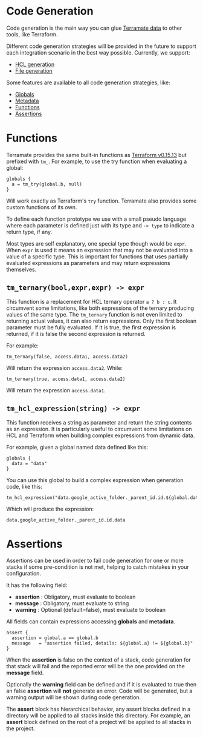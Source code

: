 # Code Generation

Code generation is the main way you can glue [Terramate data](../sharing-data.md)
to other tools, like Terraform.

Different code generation strategies will be provided in the future to support
each integration scenario in the best way possible. Currently, we support:

* [HCL generation](./generate-hcl.md)
* [File generation](./generate-file.md)

Some features are available to all code generation strategies, like:

* [Globals](../sharing-data.md#globals)
* [Metadata](../sharing-data.md#metadata)
* [Functions](#functions)
* [Assertions](#assertions)

# Functions

Terramate provides the same built-in functions as
[Terraform v0.15.13](https://www.terraform.io/language/functions) but prefixed with `tm_`.
For example, to use the try function when evaluating a global:

```hcl
globals {
  a = tm_try(global.b, null)
}
```

Will work exactly as Terraform's `try` function.
Terramate also provides some custom functions of its own.

To define each function prototype we use with a small pseudo language
where each parameter is defined just with its type and `-> type` to
indicate a return type, if any.

Most types are self explanatory, one special type though would be
`expr`. When `expr` is used it means an expression that may not be evaluated
into a value of a specific type. This is important for functions that uses
partially evaluated expressions as parameters and may return expressions
themselves.


## `tm_ternary(bool,expr,expr) -> expr`

This function is a replacement for HCL ternary operator `a ? b : c`. It circumvent
some limitations, like both expressions of the ternary producing values of the
same type. The `tm_ternary` function is not even limited to returning actual
values, it can also return expressions. Only the first boolean parameter must
be fully evaluated. If it is true, the first expression is returned, if it is
false the second expression is returned.

For example:

```hcl
tm_ternary(false, access.data1, access.data2)
```

Will return the expression `access.data2`. While:

```hcl
tm_ternary(true, access.data1, access.data2)
```

Will return the expression `access.data1`.


## `tm_hcl_expression(string) -> expr`

This function receives a string as parameter and return the string
contents as an expression. It is particularly useful to circumvent some
limitations on HCL and Terraform when building complex expressions from
dynamic data.

For example, given a global named data defined like this:

```
globals {
  data = "data"
}
```

You can use this global to build a complex expression when generation code,
like this:

```hcl
tm_hcl_expression("data.google_active_folder._parent_id.id.${global.data}")
```

Which will produce the expression:

```hcl
data.google_active_folder._parent_id.id.data
```

# Assertions

Assertions can be used in order to fail code generation for one or more stacks
if some pre-condition is not met, helping to catch mistakes in your configuration.

It has the following field:

* **assertion** : Obligatory, must evaluate to boolean
* **message** : Obligatory, must evaluate to string
* **warning** : Optional (default=false), must evaluate to boolean

All fields can contain expressions accessing **globals** and **metadata**.

```hcl
assert {
  assertion = global.a == global.b
  message   = "assertion failed, details: ${global.a} != ${global.b}"
}
```

When the **assertion** is false on the context of a stack, code generation for
that stack will fail and the reported error will be the one provided on the
**message** field.

Optionally the **warning** field can be defined and if it is evaluated to true
then an false **assertion** will **not** generate an error. Code will be generated,
but a warning output will be shown during code generation.

The **assert** block has hierarchical behavior, any assert blocks defined in a
directory will be applied to all stacks inside this directory. For example, an
**assert** block defined on the root of a project will be applied to all stacks
in the project.
